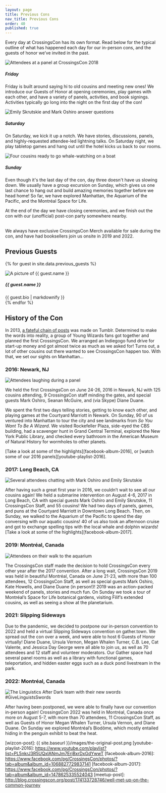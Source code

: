 ```yaml
---
layout: page
title: Previous Cons
nav_title: Previous Cons
order: 40
published: true
---
```


Every day at CrossingsCon has its own format. Read below for the typical outline of what has happened each day for our in-person cons, and the guests of honor we’ve invited in the past.

<div class="card-deck">
  <div class="card">
    <img class="card-img-top" src="{{site.baseurl}}/images/2019new/panel-audience-square.jpg" alt="Attendees at a panel at CrossingsCon 2018">
    <div class="card-body">
      <h5 class="card-title">Friday</h5>
      <p class="card-text">Friday is built around saying hi to old cousins and meeting new ones! We introduce our Guests of Honor at opening ceremonies, play games with each other, and have a variety of panels, activities, and book signings. Activities typically go long into the night on the first day of the con!</p>
    </div>
  </div>
  <div class="card">
    <img class="card-img-top" src="{{site.baseurl}}/images/2019new/invitational-judging-square.jpg" alt="Emily Skrutskie and Mark Oshiro answer questions">
    <div class="card-body">
      <h5 class="card-title">Saturday</h5>
      <p class="card-text">On Saturday, we kick it up a notch. We have stories, discussions, panels, and highly-requested attendee-led lightning talks. On Saturday night, we play tabletop games and hang out until the hotel kicks us back to our rooms.</p>
    </div>
  </div>
  <div class="card">
    <img class="card-img-top" src="{{site.baseurl}}/images/2019new/sunday-bridge-square.jpg" alt="Four cousins ready to go whale-watching on a boat">
    <div class="card-body">
      <h5 class="card-title">Sunday</h5>
      <p class="card-text">Even though it's the last day of the con, day three doesn't have us slowing down. We usually have a group excursion on Sunday, which gives us one last chance to hang out and build amazing memories together before we head home! So far, we have explored Manhattan, the Aquarium of the Pacific, and the Montréal Space for Life.</p>
      <p class="card-text">At the end of the day we have closing ceremonies, and we finish out the con with our (unofficial) post-con party somewhere nearby.</p>
    </div>
  </div>
</div>

<br>
We always have exclusive CrossingsCon Merch available for sale during the con, and have had booksellers join us onsite in 2019 and 2022.


## Previous Guests

<!-- CrossingsCon is proud to welcome our guests of honor for 2022!

If you're not familiar with the works of some of our guests, our staff put together a guide on where to start with each of their respective bibliographies, including some reviews. Take a look at it <a href="{{ site.baseurl }}/pdfs/where_to_start_guests.pdf">here!</a> -->

{% for guest in site.data.previous_guests %}
<div class="row py-3">
  <div class="col-12 col-md-3">
    <img src="{{ site.baseurl }}/images/guests/{{ guest.image }}" alt="A picture of {{ guest.name }}">
  </div>
  <div class="col-12 col-md-9">
    <h5 class="mt-3 mt-md-0">{{ guest.name }}</h5>
    {{ guest.bio | markdownify }}
  </div>
</div>
{% endfor %}

## History of the Con

In 2013, [a fateful chain of posts](https://dispatchrabbi.tumblr.com/post/52352879845/woven-from-sapphire-fiber-robotamputee) was made on Tumblr. Determined to make the words into reality, a group of Young Wizards fans got together and planned the first CrossingsCon. We arranged an Indiegogo fund drive for start-up money and got almost twice as much as we asked for! Turns out, a lot of other cousins out there wanted to see CrossingsCon happen too. With that, we set our sights on Manhattan…

### 2016: Newark, NJ

<img src="{{ site.baseurl }}/images/carousel/2016-audience.jpg" class="img-fluid" alt="Attendees laughing during a panel">

We held the first CrossingsCon on June 24-26, 2016 in Newark, NJ with 125 cousins attending, 9 CrossingsCon staff minding the gates, and special guests Mark Oshiro, Seanan McGuire, and (via Skype) Diane Duane.

We spent the first two days telling stories, getting to know each other, and playing games at the Courtyard Marriott in Newark. On Sunday, 90 of us ventured into Manhattan to tour the city and see landmarks from _So You Want To Be A Wizard_. We visited Rockefeller Plaza, side-eyed the CBS building, had a scavenger hunt in Grand Central Terminal, explored the New York Public Library, and checked every bathroom in the American Museum of Natural History for wormholes to other planets.

[Take a look at some of the highlights][facebook-album-2016], or [watch some of our 2016 panels][youtube-playlist-2016].

### 2017: Long Beach, CA

<img src="{{ site.baseurl }}/images/carousel/hanging-with-mark-and-emily.jpg" class="img-fluid" alt="Several attendees chatting with Mark Oshiro and Emily Skrutskie">

After having such a great first year in 2016, we couldn’t wait to see all our cousins again! We held a submarine intervention on August 4-6, 2017 in Long Beach, CA with special guests Mark Oshiro and Emily Skrutskie, 11 CrossingsCon Staff, and 55 cousins!
We had two days of panels, games, and puns at the Courtyard Marriott in Downtown Long Beach. Then, on Sunday, we walked to the Aquarium of the Pacific to spend the day conversing with our aquatic cousins! 40 of us also took an afternoon cruise and got to exchange spelling tips with the local whale and dolphin wizards!
[Take a look at some of the highlights][facebook-album-2017].

<!-- ## 2018: Summer Meetups
After the 2017 convention, the CrossingsCon staff made the decision to hold CrossingsCon every other year in order to make the convention better and more accessible to attendees. However, two years is a long time to go without seeing your cousins, so we’re hosting meetups across the continental U.S. over the course of the summer!
Find more information [here][meetup-post]. -->

### 2019: Montréal, Canada

<img src="{{ site.baseurl }}/images/2019new/baron1-wide.jpg" class="img-fluid" alt="Attendees on their walk to the aquarium">

The CrossingsCon staff made the decision to hold CrossingsCon every other year after the 2017 convention. After a long wait, CrossingsCon 2019 was held in beautiful Montréal, Canada on June 21-23, with more than 100 attendees, 12 CrossingsCon Staff, as well as special guests Mark Oshiro, Kate Howells, and Diane Duane (in person!)! 2019 was an action-packed weekend of panels, stories and much fun. On Sunday we took a tour of Montréal’s Space for Life botanical gardens, visiting Filif’s extended cousins, as well as seeing a show at the planetarium.

### 2021: Slipping Sideways

Due to the pandemic, we decided to postpone our in-person convention to 2022 and held a virtual Slipping Sideways convention on gather.town. We spread out the con over a week, and were able to host 6 Guests of Honor virtually! Diane Duane, Ursula Vernon, Megan Whalen Turner, C.B. Lee, Cat Valente, and Jessica Day George were all able to join us, as well as 70 attendees and 12 staff and volunteer moderators. Our Gather space had several panel rooms as well as a library with functional games, teleportation, and hidden easter eggs such as a duck pond livestream in the park.

### 2022: Montréal, Canada

<img src="{{ site.baseurl }}/images/2022/GiveLinguistsSwords-Edited.jpg" class="img-fluid" alt="The Linguistics After Dark team with their new swords #GiveLinguistsSwords">

After having been postponed, we were able to finally have our convention in-person again! CrossingsCon 2022 was held in Montréal, Canada once more on August 5-7, with more than 70 attendees, 11 CrossingsCon Staff, as well as Guests of Honor Megan Whalen Turner, Ursula Vernon, and Diane Duane. On Sunday we explored Montréal’s Biodôme, which mostly entailed hiding in the penguin exhibit to beat the heat.

[wizcon-post]: {{ site.baseurl }}/images/the-original-post.png
[youtube-playlist-2016]: https://www.youtube.com/playlist?list=PL5nkrJ3R5UQxlANmJm7ErjBxrDxGdYwwT
[facebook-album-2016]: https://www.facebook.com/pg/CrossingsCon/photos/?tab=album&album_id=1068827729837141
[facebook-album-2017]: https://www.facebook.com/pg/CrossingsCon/photos/?tab=album&album_id=1478625335524043
[meetup-post]: http://blog.crossingscon.org/post/174133728746/well-met-up-on-the-common-journey



